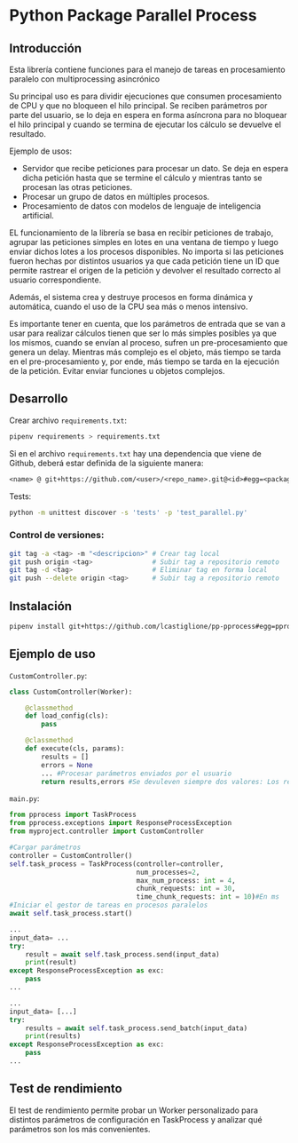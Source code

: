 # Python Package Parallel Process

## Introducción

Esta librería contiene funciones para el manejo de tareas en procesamiento paralelo con multiprocessing asincrónico

Su principal uso es para dividir ejecuciones que consumen procesamiento de CPU y que no bloqueen el hilo principal. Se reciben parámetros por parte del usuario, se lo deja en espera en forma asíncrona para no bloquear el hilo principal y cuando se termina de ejecutar los cálculo se devuelve el resultado.

Ejemplo de usos:

- Servidor que recibe peticiones para procesar un dato. Se deja en espera dicha petición hasta que se termine el cálculo y mientras tanto se procesan las otras peticiones.
- Procesar un grupo de datos en múltiples procesos.
- Procesamiento de datos con modelos de lenguaje de inteligencia artificial.

EL funcionamiento de la librería se basa en recibir peticiones de trabajo, agrupar las peticiones simples en lotes en una ventana de tiempo y luego enviar dichos lotes a los procesos disponibles. No importa si las peticiones fueron hechas por distintos usuarios ya que cada petición tiene un ID que permite rastrear el origen de la petición y devolver el resultado correcto al usuario correspondiente.

Además, el sistema crea y destruye procesos en forma dinámica y automática, cuando el uso de la CPU sea más o menos intensivo.

Es importante tener en cuenta, que los parámetros de entrada que se van a usar para realizar cálculos tienen que ser lo más simples posibles ya que los mismos, cuando se envían al proceso, sufren un pre-procesamiento que genera un delay. Mientras más complejo es el objeto, más tiempo se tarda en el pre-procesamiento y, por ende, más tiempo se tarda en la ejecución de la petición. Evitar enviar funciones u objetos complejos.



## Desarrollo

Crear archivo `requirements.txt`:

```bash
pipenv requirements > requirements.txt
```

Si en el archivo `requirements.txt` hay una dependencia que viene de Github, deberá estar definida de la siguiente manera:
```txt
<name> @ git+https://github.com/<user>/<repo_name>.git@<id>#egg=<package>
```



Tests:

```bash
python -m unittest discover -s 'tests' -p 'test_parallel.py'
```



### Control de versiones:

```bash
git tag -a <tag> -m "<descripcion>" # Crear tag local
git push origin <tag> 				# Subir tag a repositorio remoto
git tag -d <tag> 					# Eliminar tag en forma local
git push --delete origin <tag>      # Subir tag a repositorio remoto
```



## Instalación

```bash
pipenv install git+https://github.com/lcastiglione/pp-pprocess#egg=pprocess
```



## Ejemplo de uso

`CustomController.py`:

```python
class CustomController(Worker):

    @classmethod
    def load_config(cls):
        pass

    @classmethod
    def execute(cls, params):
        results = []
        errors = None
        ... #Procesar parámetros enviados por el usuario
        return results,errors #Se devuleven siempre dos valores: Los resultados y los errores. Si no hay errores es None.
```

`main.py`:

```python
from pprocess import TaskProcess
from pprocess.exceptions import ResponseProcessException
from myproject.controller import CustomController

#Cargar parámetros
controller = CustomController()
self.task_process = TaskProcess(controller=controller,
                                num_processes=2,
                                max_num_process: int = 4,
                                chunk_requests: int = 30,
                                time_chunk_requests: int = 10)#En ms
#Iniciar el gestor de tareas en procesos paralelos
await self.task_process.start()

...
input_data= ...
try:
	result = await self.task_process.send(input_data)
    print(result)
except ResponseProcessException as exc:
    pass
...

...
input_data= [...]
try:
	results = await self.task_process.send_batch(input_data)
    print(results)
except ResponseProcessException as exc:
    pass
...
```



## Test de rendimiento

El test de rendimiento permite probar un Worker personalizado para distintos parámetros de configuración en TaskProcess y analizar qué parámetros son los más convenientes.